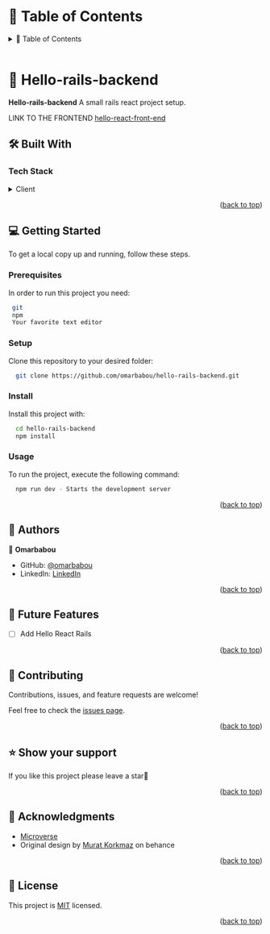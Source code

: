 <!-- TABLE OF CONTENTS -->

# 📗 Table of Contents

<details>
  <summary>📗 Table of Contents</summary>
  <ul>
    <li><a href="#-car-rental-front-end-">📖 Hello-Rails-backend </a></li>
    <li><a href="#-built-with-">🛠 Built With</a></li>
    <li><a href="#-getting-started-">💻 Getting Started</a></li>
    <li><a href="#-authors-">👥 Authors </a></li>
    <li><a href="#-future-features-">🔭 Future Features</a></li>
    <li><a href="#-contributing-">🤝 Contributing</a></li>
    <li><a href="#️-show-your-support-">⭐️ Show your support </a></li>
    <li><a href="#-acknowledgments-">🙏 Acknowledgments </a></li>
    <li><a href="#-license-">📝 License</a></li>
  </ul>
</details>

<br>

<!-- PROJECT DESCRIPTION -->

# 📖 Hello-rails-backend <a name="about-project"></a>

**Hello-rails-backend** A small rails react project setup.

LINK TO THE FRONTEND [hello-react-front-end](https://github.com/omarbabou/hello-react-front-end/pull/1)


## 🛠 Built With <a name="built-with"></a>

### Tech Stack <a name="tech-stack"></a>

<details>
  <summary>Client</summary>
  <ul>
    <li><a href="https://react.dev/">Ruby on Rails</a></li>
    <li><a href="https://linters.com/">Linters</a></li>
  </ul>
</details>

<p align="right">(<a href="#readme-top">back to top</a>)</p>

<!-- GETTING STARTED -->

## 💻 Getting Started <a name="getting-started"></a>

To get a local copy up and running, follow these steps.

### Prerequisites

In order to run this project you need:

```sh
 git
 npm
 Your favorite text editor
```

### Setup

Clone this repository to your desired folder:

```sh
  git clone https://github.com/omarbabou/hello-rails-backend.git
```

### Install

Install this project with:

```sh
  cd hello-rails-backend
  npm install
```

### Usage

To run the project, execute the following command:

```sh
  npm run dev - Starts the development server
```

<p align="right">(<a href="#readme-top">back to top</a>)</p>

<!-- AUTHORS -->

## 👥 Authors <a name="authors"></a>

👤 **Omarbabou**

- GitHub: [@omarbabou](https://github.com/omarbabou)
- LinkedIn: [LinkedIn](https://www.linkedin.com/in/idrissa-makoba-omar/)

<p align="right">(<a href="#readme-top">back to top</a>)</p>

<!-- FUTURE FEATURES -->

## 🔭 Future Features <a name="future-features"></a>

- [ ] Add Hello React Rails

<p align="right">(<a href="#readme-top">back to top</a>)</p>

<!-- CONTRIBUTING -->

## 🤝 Contributing <a name="contributing"></a>

Contributions, issues, and feature requests are welcome!

Feel free to check the [issues page](../../issues/).

<p align="right">(<a href="#readme-top">back to top</a>)</p>

<!-- SUPPORT -->

## ⭐️ Show your support <a name="support"></a>

If you like this project please leave a star🤩

<p align="right">(<a href="#readme-top">back to top</a>)</p>

<!-- ACKNOWLEDGEMENTS -->

## 🙏 Acknowledgments <a name="acknowledgements"></a>

- [Microverse](https://www.microverse.org/)
- Original design by [Murat Korkmaz](https://www.behance.net/muratk) on behance

<p align="right">(<a href="#readme-top">back to top</a>)</p>

<!-- LICENSE -->

## 📝 License <a name="license"></a>

This project is [MIT](./LICENSE) licensed.

<p align="right">(<a href="#readme-top">back to top</a>)</p>